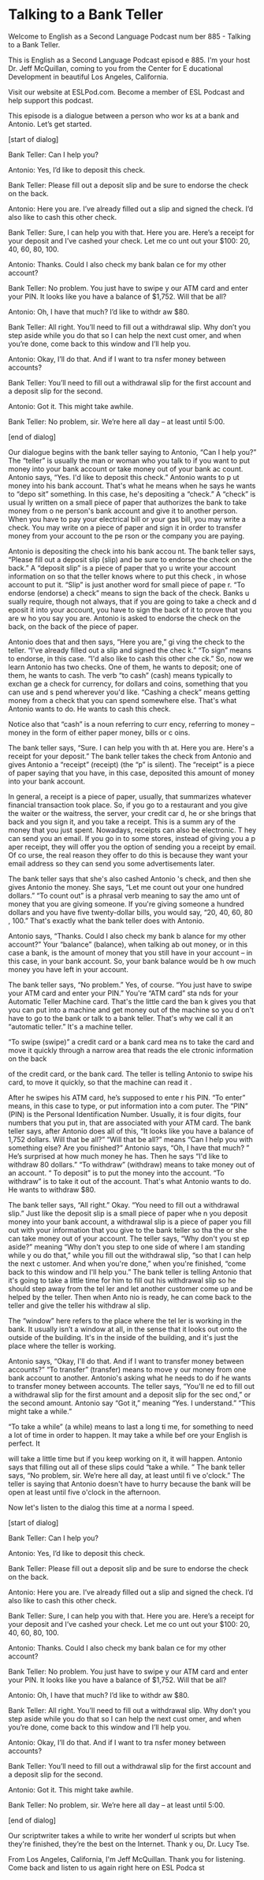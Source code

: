 # Talking to a Bank Teller

Welcome to English as a Second Language Podcast num ber 885 - Talking to a Bank Teller.

This is English as a Second Language Podcast episod e 885. I'm your host Dr. Jeff McQuillan, coming to you from the Center for E ducational Development in beautiful Los Angeles, California.

Visit our website at ESLPod.com. Become a member of  ESL Podcast and help support this podcast.

This episode is a dialogue between a person who wor ks at a bank and Antonio. Let’s get started.

[start of dialog]

Bank Teller:  Can I help you?

Antonio:  Yes, I’d like to deposit this check.

Bank Teller:  Please fill out a deposit slip and be  sure to endorse the check on the back.

Antonio:  Here you are.  I’ve already filled out a slip and signed the check.  I’d also like to cash this other check.

Bank Teller: Sure, I can help you with that.  Here you are.  Here’s a receipt for your deposit and I’ve cashed your check.  Let me co unt out your $100:  20, 40, 60, 80, 100.

Antonio:  Thanks.  Could I also check my bank balan ce for my other account?

Bank Teller:  No problem.  You just have to swipe y our ATM card and enter your PIN.  It looks like you have a balance of $1,752.  Will that be all?

Antonio:  Oh, I have that much?  I’d like to withdr aw $80.

Bank Teller:  All right.  You’ll need to fill out a  withdrawal slip.  Why don’t you step aside while you do that so I can help the next cust omer, and when you’re done, come back to this window and I’ll help you.

Antonio:  Okay, I’ll do that.  And if I want to tra nsfer money between accounts?

Bank Teller:  You’ll need to fill out a withdrawal slip for the first account and a deposit slip for the second.

Antonio:  Got it.  This might take awhile.

Bank Teller:  No problem, sir.  We’re here all day – at least until 5:00.

[end of dialog]

Our dialogue begins with the bank teller saying to Antonio, “Can I help you?” The “teller” is usually the man or woman who you talk to if you want to put money into your bank account or take money out of your bank ac count. Antonio says, “Yes. I'd like to deposit this check.” Antonio wants to p ut money into his bank account. That's what he means when he says he wants to “depo sit” something. In this case, he's depositing a “check.” A “check” is usual ly written on a small piece of paper that authorizes the bank to take money from o ne person's bank account and give it to another person. When you have to pay  your electrical bill or your gas bill, you may write a check. You may write on a  piece of paper and sign it in order to transfer money from your account to the pe rson or the company you are paying.

Antonio is depositing the check into his bank accou nt. The bank teller says, “Please fill out a deposit slip (slip) and be sure to endorse the check on the back.” A “deposit slip” is a piece of paper that yo u write your account information on so that the teller knows where to put this check , in whose account to put it. “Slip” is just another word for small piece of pape r. “To endorse (endorse) a check” means to sign the back of the check. Banks u sually require, though not always, that if you are going to take a check and d eposit it into your account, you have to sign the back of it to prove that you are w ho you say you are. Antonio is asked to endorse the check on the back, on the back  of the piece of paper.

Antonio does that and then says, “Here you are,” gi ving the check to the teller. “I've already filled out a slip and signed the chec k.” “To sign” means to endorse, in this case. “I'd also like to cash this other che ck.” So, now we learn Antonio has two  checks. One of them, he wants to deposit; one of them, he wants to cash. The verb “to cash” (cash) means typically to exchan ge a check for currency, for dollars and coins, something that you can use and s pend wherever you'd like. “Cashing a check” means getting money from a check that you can spend somewhere else. That's what Antonio wants to do. He  wants to cash this check.

Notice also that “cash” is a noun referring to curr ency, referring to money – money in the form of either paper money, bills or c oins.

The bank teller says, “Sure. I can help you with th at. Here you are. Here's a receipt for your deposit.” The bank teller takes the check from Antonio and gives Antonio a “receipt” (receipt) (the “p” is silent). The “receipt” is a piece of paper saying that you have, in this case, deposited this amount of money into your bank account.

In general, a receipt is a piece of paper, usually,  that summarizes whatever financial transaction took place. So, if you go to a restaurant and you give the waiter or the waitress, the server, your credit car d, he or she brings that back and you sign it, and you take a receipt. This is a summ ary of the money that you just spent. Nowadays, receipts can also be electronic. T hey can send you an email. If you go in to some stores, instead of giving you a p aper receipt, they will offer you the option of sending you a receipt by email. Of co urse, the real reason they offer to do this is because they want your email address so they can send you some advertisements later.

The bank teller says that she's also cashed Antonio 's check, and then she gives Antonio the money. She says, “Let me count out your  one hundred dollars.” “To count out” is a phrasal verb meaning to say the amo unt of money that you are giving someone. If you're giving someone a hundred dollars and you have five twenty-dollar bills, you would say, “20, 40, 60, 80 , 100.” That's exactly what the bank teller does with Antonio.

Antonio says, “Thanks. Could I also check my bank b alance for my other account?” Your “balance” (balance), when talking ab out money, or in this case a bank, is the amount of money that you still have in  your account – in this case, in your bank account. So, your bank balance would be h ow much money you have left in your account.

The bank teller says, “No problem.” Yes, of course.  “You just have to swipe your ATM card and enter your PIN.” You're “ATM card” sta nds for your Automatic Teller Machine card. That's the little card the ban k gives you that you can put into a machine and get money out of the machine so you d on't have to go to the bank or talk to a bank teller. That's why we call it an “automatic teller.” It's a machine teller.

“To swipe (swipe)” a credit card or a bank card mea ns to take the card and move it quickly through a narrow area that reads the ele ctronic information on the back

of the credit card, or the bank card. The teller is  telling Antonio to swipe his card, to move it quickly, so that the machine can read it .

After he swipes his ATM card, he’s supposed to ente r his PIN. “To enter” means, in this case to type, or put information into a com puter. The “PIN” (PIN) is the Personal Identification Number. Usually, it is four  digits, four numbers that you put in, that are associated with your ATM card. The  bank teller says, after Antonio does all of this, “It looks like you have a  balance of 1,752 dollars. Will that be all?” “Will that be all?” means “Can I help  you with something else? Are you finished?” Antonio says, “Oh, I have that much? ” He’s surprised at how much money he has. Then he says “I'd like to withdraw 80  dollars.” “To withdraw” (withdraw) means to take money out of an account. “ To deposit” is to put the money into the account. “To withdraw” is to take it  out of the account. That's what Antonio wants to do. He wants to withdraw $80.

The bank teller says, “All right.” Okay. “You need to fill out a withdrawal slip.” Just like the deposit slip is a small piece of paper whe n you deposit money into your bank account, a withdrawal slip is a piece of paper  you fill out with your information that you give to the bank teller so tha the or she can take money out of your account. The teller says, “Why don't you st ep aside?” meaning “Why don't you step to one side of where I am standing while y ou do that,” while you fill out the withdrawal slip, “so that I can help the next c ustomer. And when you're done,” when you're finished, “come back to this window and  I'll help you.” The bank teller is telling Antonio that it's going to take a  little time for him to fill out his withdrawal slip so he should step away from the tel ler and let another customer come up and be helped by the teller. Then when Anto nio is ready, he can come back to the teller and give the teller his withdraw al slip.

The “window” here refers to the place where the tel ler is working in the bank. It usually isn’t a window at all, in the sense that it  looks out onto the outside of the building. It's in the inside of the building, and it's just the place where the teller is working.

Antonio says, “Okay, I'll do that. And if I want to  transfer money between accounts?” “To transfer” (transfer) means to move y our money from one bank account to another. Antonio's asking what he needs to do if he wants to transfer money between accounts. The teller says, “You'll ne ed to fill out a withdrawal slip for the first amount and a deposit slip for the sec ond,” or the second amount. Antonio say “Got it,” meaning “Yes. I understand.” “This might take a while.”

“To take a while” (a while) means to last a long ti me, for something to need a lot of time in order to happen. It may take a while bef ore your English is perfect. It

will take a little time but if you keep working on it, it will happen. Antonio says that filling out all of these slips could “take a while. ” The bank teller says, “No problem, sir. We’re here all day, at least until fi ve o'clock.” The teller is saying that Antonio doesn't have to hurry because the bank  will be open at least until five o'clock in the afternoon.

Now let's listen to the dialog this time at a norma l speed.

[start of dialog]

Bank Teller:  Can I help you?

Antonio:  Yes, I’d like to deposit this check.

Bank Teller:  Please fill out a deposit slip and be  sure to endorse the check on the back.

Antonio:  Here you are.  I’ve already filled out a slip and signed the check.  I’d also like to cash this other check.

Bank Teller: Sure, I can help you with that.  Here you are.  Here’s a receipt for your deposit and I’ve cashed your check.  Let me co unt out your $100:  20, 40, 60, 80, 100.

Antonio:  Thanks.  Could I also check my bank balan ce for my other account?

Bank Teller:  No problem.  You just have to swipe y our ATM card and enter your PIN.  It looks like you have a balance of $1,752.  Will that be all?

Antonio:  Oh, I have that much?  I’d like to withdr aw $80.

Bank Teller:  All right.  You’ll need to fill out a  withdrawal slip.  Why don’t you step aside while you do that so I can help the next cust omer, and when you’re done, come back to this window and I’ll help you.

Antonio:  Okay, I’ll do that.  And if I want to tra nsfer money between accounts?

Bank Teller:  You’ll need to fill out a withdrawal slip for the first account and a deposit slip for the second.

Antonio:  Got it.  This might take awhile.

 Bank Teller:  No problem, sir.  We’re here all day – at least until 5:00.

[end of dialog]

Our scriptwriter takes a while to write her wonderf ul scripts but when they're finished, they’re the best on the Internet. Thank y ou, Dr. Lucy Tse.

From Los Angeles, California, I'm Jeff McQuillan. Thank you for listening. Come back and listen to us again right here on ESL Podca st



